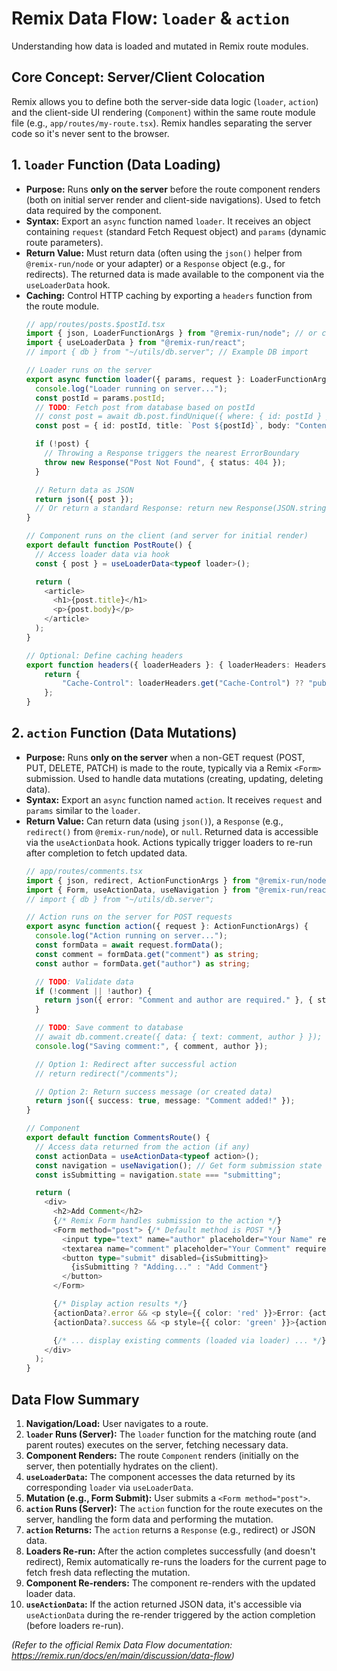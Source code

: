 # Remix Data Flow: `loader` & `action`

Understanding how data is loaded and mutated in Remix route modules.

## Core Concept: Server/Client Colocation

Remix allows you to define both the server-side data logic (`loader`, `action`) and the client-side UI rendering (`Component`) within the same route module file (e.g., `app/routes/my-route.tsx`). Remix handles separating the server code so it's never sent to the browser.

## 1. `loader` Function (Data Loading)

*   **Purpose:** Runs **only on the server** before the route component renders (both on initial server render and client-side navigations). Used to fetch data required by the component.
*   **Syntax:** Export an `async` function named `loader`. It receives an object containing `request` (standard Fetch Request object) and `params` (dynamic route parameters).
*   **Return Value:** Must return data (often using the `json()` helper from `@remix-run/node` or your adapter) or a `Response` object (e.g., for redirects). The returned data is made available to the component via the `useLoaderData` hook.
*   **Caching:** Control HTTP caching by exporting a `headers` function from the route module.
    ```typescript
    // app/routes/posts.$postId.tsx
    import { json, LoaderFunctionArgs } from "@remix-run/node"; // or cloudflare, deno
    import { useLoaderData } from "@remix-run/react";
    // import { db } from "~/utils/db.server"; // Example DB import

    // Loader runs on the server
    export async function loader({ params, request }: LoaderFunctionArgs) {
      console.log("Loader running on server...");
      const postId = params.postId;
      // TODO: Fetch post from database based on postId
      // const post = await db.post.findUnique({ where: { id: postId } });
      const post = { id: postId, title: `Post ${postId}`, body: "Content..." }; // Placeholder

      if (!post) {
        // Throwing a Response triggers the nearest ErrorBoundary
        throw new Response("Post Not Found", { status: 404 });
      }

      // Return data as JSON
      return json({ post });
      // Or return a standard Response: return new Response(JSON.stringify({ post }), { headers: { 'Content-Type': 'application/json' } });
    }

    // Component runs on the client (and server for initial render)
    export default function PostRoute() {
      // Access loader data via hook
      const { post } = useLoaderData<typeof loader>();

      return (
        <article>
          <h1>{post.title}</h1>
          <p>{post.body}</p>
        </article>
      );
    }

    // Optional: Define caching headers
    export function headers({ loaderHeaders }: { loaderHeaders: Headers }) {
        return {
            "Cache-Control": loaderHeaders.get("Cache-Control") ?? "public, max-age=60", // Example: Cache for 60s
        };
    }
    ```

## 2. `action` Function (Data Mutations)

*   **Purpose:** Runs **only on the server** when a non-GET request (POST, PUT, DELETE, PATCH) is made to the route, typically via a Remix `<Form>` submission. Used to handle data mutations (creating, updating, deleting data).
*   **Syntax:** Export an `async` function named `action`. It receives `request` and `params` similar to the `loader`.
*   **Return Value:** Can return data (using `json()`), a `Response` (e.g., `redirect()` from `@remix-run/node`), or `null`. Returned data is accessible via the `useActionData` hook. Actions typically trigger loaders to re-run after completion to fetch updated data.
    ```typescript
    // app/routes/comments.tsx
    import { json, redirect, ActionFunctionArgs } from "@remix-run/node";
    import { Form, useActionData, useNavigation } from "@remix-run/react";
    // import { db } from "~/utils/db.server";

    // Action runs on the server for POST requests
    export async function action({ request }: ActionFunctionArgs) {
      console.log("Action running on server...");
      const formData = await request.formData();
      const comment = formData.get("comment") as string;
      const author = formData.get("author") as string;

      // TODO: Validate data
      if (!comment || !author) {
        return json({ error: "Comment and author are required." }, { status: 400 });
      }

      // TODO: Save comment to database
      // await db.comment.create({ data: { text: comment, author } });
      console.log("Saving comment:", { comment, author });

      // Option 1: Redirect after successful action
      // return redirect("/comments");

      // Option 2: Return success message (or created data)
      return json({ success: true, message: "Comment added!" });
    }

    // Component
    export default function CommentsRoute() {
      // Access data returned from the action (if any)
      const actionData = useActionData<typeof action>();
      const navigation = useNavigation(); // Get form submission state
      const isSubmitting = navigation.state === "submitting";

      return (
        <div>
          <h2>Add Comment</h2>
          {/* Remix Form handles submission to the action */}
          <Form method="post"> {/* Default method is POST */}
            <input type="text" name="author" placeholder="Your Name" required />
            <textarea name="comment" placeholder="Your Comment" required />
            <button type="submit" disabled={isSubmitting}>
              {isSubmitting ? "Adding..." : "Add Comment"}
            </button>
          </Form>

          {/* Display action results */}
          {actionData?.error && <p style={{ color: 'red' }}>Error: {actionData.error}</p>}
          {actionData?.success && <p style={{ color: 'green' }}>{actionData.message}</p>}

          {/* ... display existing comments (loaded via loader) ... */}
        </div>
      );
    }
    ```

## Data Flow Summary

1.  **Navigation/Load:** User navigates to a route.
2.  **`loader` Runs (Server):** The `loader` function for the matching route (and parent routes) executes on the server, fetching necessary data.
3.  **Component Renders:** The route `Component` renders (initially on the server, then potentially hydrates on the client).
4.  **`useLoaderData`:** The component accesses the data returned by its corresponding `loader` via `useLoaderData`.
5.  **Mutation (e.g., Form Submit):** User submits a `<Form method="post">`.
6.  **`action` Runs (Server):** The `action` function for the route executes on the server, handling the form data and performing the mutation.
7.  **`action` Returns:** The `action` returns a `Response` (e.g., redirect) or JSON data.
8.  **Loaders Re-run:** After the action completes successfully (and doesn't redirect), Remix automatically re-runs the loaders for the current page to fetch fresh data reflecting the mutation.
9.  **Component Re-renders:** The component re-renders with the updated loader data.
10. **`useActionData`:** If the action returned JSON data, it's accessible via `useActionData` during the re-render triggered by the action completion (before loaders re-run).

*(Refer to the official Remix Data Flow documentation: https://remix.run/docs/en/main/discussion/data-flow)*